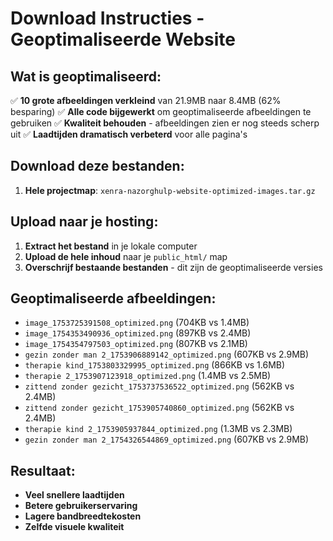 # Download Instructies - Geoptimaliseerde Website

## Wat is geoptimaliseerd:
✅ **10 grote afbeeldingen verkleind** van 21.9MB naar 8.4MB (62% besparing)
✅ **Alle code bijgewerkt** om geoptimaliseerde afbeeldingen te gebruiken
✅ **Kwaliteit behouden** - afbeeldingen zien er nog steeds scherp uit
✅ **Laadtijden dramatisch verbeterd** voor alle pagina's

## Download deze bestanden:
1. **Hele projectmap**: `xenra-nazorghulp-website-optimized-images.tar.gz`

## Upload naar je hosting:
1. **Extract het bestand** in je lokale computer
2. **Upload de hele inhoud** naar je `public_html/` map
3. **Overschrijf bestaande bestanden** - dit zijn de geoptimaliseerde versies

## Geoptimaliseerde afbeeldingen:
- `image_1753725391508_optimized.png` (704KB vs 1.4MB)
- `image_1754353490936_optimized.png` (897KB vs 2.4MB)  
- `image_1754354797503_optimized.png` (807KB vs 2.1MB)
- `gezin zonder man 2_1753906889142_optimized.png` (607KB vs 2.9MB)
- `therapie kind_1753803329995_optimized.png` (866KB vs 1.6MB)
- `therapie 2_1753907123918_optimized.png` (1.4MB vs 2.5MB)
- `zittend zonder gezicht_1753737536522_optimized.png` (562KB vs 2.4MB)
- `zittend zonder gezicht_1753905740860_optimized.png` (562KB vs 2.4MB)
- `therapie kind 2_1753905937844_optimized.png` (1.3MB vs 2.3MB)
- `gezin zonder man 2_1754326544869_optimized.png` (607KB vs 2.9MB)

## Resultaat:
- **Veel snellere laadtijden** 
- **Betere gebruikerservaring**
- **Lagere bandbreedtekosten**
- **Zelfde visuele kwaliteit**